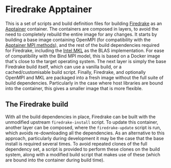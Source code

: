 # Firedrake Apptainer

This is a set of scripts and build definition files for building
[Firedrake] as an [Apptainer] container. The containers are composed
in layers, to avoid the need to completely rebuild the entire image
for any changes. It starts by building a base image containing OpenMPI
(for compatibility with the [Apptainer MPI methods]), and the rest of
the build dependencies required for Firedrake, including the [Intel
MKL] as the BLAS implementation. For ease of compatibility with the
Bind MPI model, this is based on a Docker image that's close to the
target operating system. The next layer is simply the base Firedrake
build itself, which can use a vanilla build, or a cached/customisable
build script. Finally, Firedrake, and optionally OpenMPI and MKL are
packaged into a fresh image without the full suite of build
dependencies. Particularly in the case where host libraries are bound
into the container, this gives a smaller image that is more flexible.

[Firedrake]: https://firedrakeproject.org/
[Apptainer]: https://apptainer.org/
[Apptainer MPI methods]: https://apptainer.org/docs/user/main/mpi.html
[Intel MKL]: https://www.intel.com/content/www/us/en/developer/tools/oneapi/onemkl.html


## The Firedrake build

With all the build dependencies in place, Firedrake can be built with
the unmodified upstream `firedrake-install` script. To update this
container, another layer can be composed, where the `firedrake-update`
script is run, which avoids re-downloading all the dependencies. As an
alternative to this approach, particularly during development it may
be the case that the base install is required several times. To avoid
repeated clones of the full dependency set, a script is provided to
perform these clones on the build system, along with a modified build
script that makes use of these (which are bound into the container
during build time).
